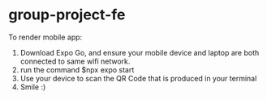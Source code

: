 # group-project-fe
To render mobile app:
1. Download Expo Go, and ensure your mobile device and laptop are both connected to same wifi network.
2. run the command $npx expo start
3. Use your device to scan the QR Code that is produced in your terminal
4. Smile :)

